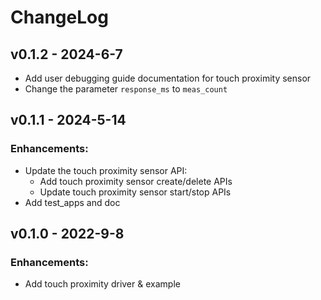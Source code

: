 # ChangeLog

## v0.1.2 - 2024-6-7
* Add user debugging guide documentation for touch proximity sensor
* Change the parameter `response_ms` to `meas_count`

## v0.1.1 - 2024-5-14

### Enhancements:
* Update the touch proximity sensor API:
  * Add touch proximity sensor create/delete APIs
  * Update touch proximity sensor start/stop APIs
* Add test_apps and doc

## v0.1.0 - 2022-9-8

### Enhancements:
* Add touch proximity driver & example